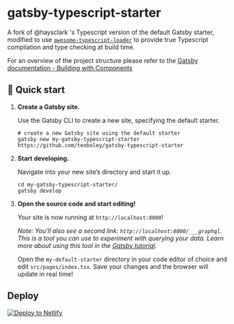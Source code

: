 # gatsby-typescript-starter
A fork of @haysclark 's Typescript version of the default Gatsby starter, modified to use [`awesome-typescript-loader`](https://github.com/s-panferov/awesome-typescript-loader) to provide true Typescript compilation and type checking at build time.

For an overview of the project structure please refer to the [Gatsby documentation - Building with Components](https://www.gatsbyjs.org/docs/building-with-components/)

## 🚀 Quick start

1.  **Create a Gatsby site.**

    Use the Gatsby CLI to create a new site, specifying the default starter.

    ```shell
    # create a new Gatsby site using the default starter
    gatsby new my-gatsby-typescript-starter https://github.com/teoboley/gatsby-typescript-starter
    ```

1.  **Start developing.**

    Navigate into your new site’s directory and start it up.

    ```shell
    cd my-gatsby-typescript-starter/
    gatsby develop
    ```

1.  **Open the source code and start editing!**

    Your site is now running at `http://localhost:8000`!

    _Note: You'll also see a second link: _`http://localhost:8000/___graphql`_. This is a tool you can use to experiment with querying your data. Learn more about using this tool in the [Gatsby tutorial](https://www.gatsbyjs.org/tutorial/part-five/#introducing-graphiql)._

    Open the `my-default-starter` directory in your code editor of choice and edit `src/pages/index.tsx`. Save your changes and the browser will update in real time!

## Deploy

[![Deploy to Netlify](https://www.netlify.com/img/deploy/button.svg)](https://app.netlify.com/start/deploy?repository=https://github.com/teoboley/gatsby-typescript-starter)
